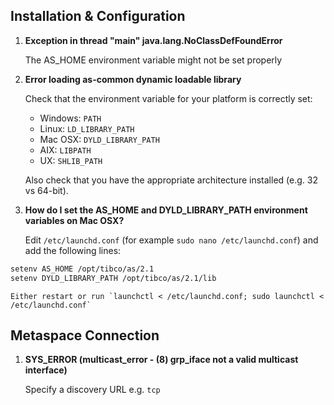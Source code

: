 ## Installation & Configuration

1. **Exception in thread "main" java.lang.NoClassDefFoundError**

    The AS_HOME environment variable might not be set properly

2. **Error loading as-common dynamic loadable library**

    Check that the environment variable for your platform is correctly set:
    * Windows: `PATH`
    * Linux: `LD_LIBRARY_PATH`
    * Mac OSX: `DYLD_LIBRARY_PATH`
    * AIX: `LIBPATH`
    * UX: `SHLIB_PATH`

    Also check that you have the appropriate architecture installed (e.g. 32 vs 64-bit).

3. **How do I set the AS_HOME and DYLD_LIBRARY_PATH environment variables on Mac OSX?**

    Edit `/etc/launchd.conf` (for example `sudo nano /etc/launchd.conf`) and add the following lines:
```bash
setenv AS_HOME /opt/tibco/as/2.1
setenv DYLD_LIBRARY_PATH /opt/tibco/as/2.1/lib
```
    Either restart or run `launchctl < /etc/launchd.conf; sudo launchctl < /etc/launchd.conf`

## Metaspace Connection

1. **SYS_ERROR (multicast_error - (8) grp_iface not a valid multicast interface)**

    Specify a discovery URL e.g. `tcp`